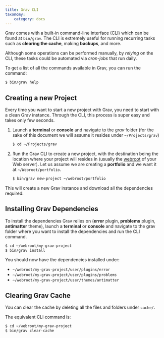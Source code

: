 ```yaml
---
title: Grav CLI
taxonomy:
    category: docs
---
```


Grav comes with a built-in command-line interface (CLI) which can be found at `bin/grav`. The CLI is extremely useful for running recurring tasks such as **clearing the cache**, making **backups**, and more.

Although some operations can be performed manually, by _relying_ on the CLI, these tasks could be automated via _cron-jobs_ that run daily.

To get a list of all the commands available in Grav, you can run the command:

```bash
$ bin/grav help
```


## Creating a new Project

Every time you want to start a new project with Grav, you need to start with a clean Grav instance. Through the CLI, this process is super easy and takes only few seconds.

1. Launch a **terminal** or **console** and navigate to the _grav_ folder (for the sake of this document we will assume it resides under  `~/Projects/grav`)

    ```bash
    $ cd ~/Projects/grav
    ```

2. Run the Grav CLI to create a new project, with the destination being the location where your project will resides in (usually the [webroot][webroot] of your Web server). Let us assume we are creating a **portfolio** and we want it at `~/Webroot/portfolio`.

    ```bash
    $ bin/grav new-project ~/webroot/portfolio
    ```

This will create a new Grav instance and download all the dependencies required.

## Installing Grav Dependencies

To install the dependencies Grav relies on (**error** plugin, **problems** plugin, **antimatter** theme), launch a **terminal** or **console** and navigate to the grav folder where you want to install the dependencies and run the CLI command.

```bash
$ cd ~/webroot/my-grav-project
$ bin/grav install
```

You should now have the dependencies installed under:
* `~/webroot/my-grav-project/user/plugins/error`
* `~/webroot/my-grav-project/user/plugins/problems`
* `~/webroot/my-grav-project/user/themes/antimatter`

## Clearing Grav Cache

You can clear the cache by deleting all the files and folders under `cache/`.

The equivalent CLI command is:

```bash
$ cd ~/webroot/my-grav-project
$ bin/grav clear-cache
```

[webroot]: http://en.wikipedia.org/wiki/Webroot
[github-grav]: https://github.com/getgrav/grav
